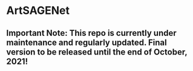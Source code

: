 ArtSAGENet
====

## Important Note: This repo is currently under maintenance and regularly updated. Final version to be released until the end of October, 2021!
